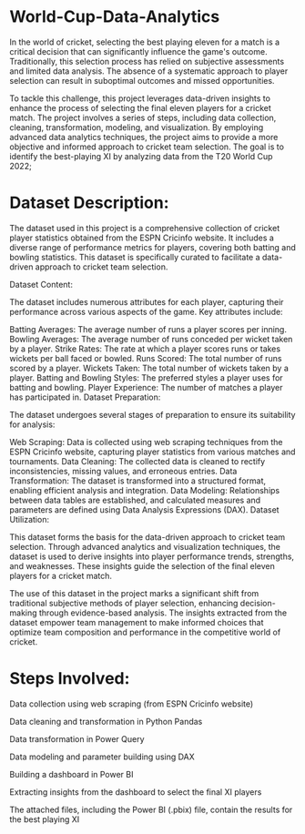# World-Cup-Data-Analytics
In the world of cricket, selecting the best playing eleven for a match is a critical decision that can significantly influence the game's outcome. Traditionally, this selection process has relied on subjective assessments and limited data analysis. The absence of a systematic approach to player selection can result in suboptimal outcomes and missed opportunities.

To tackle this challenge, this project leverages data-driven insights to enhance the process of selecting the final eleven players for a cricket match. The project involves a series of steps, including data collection, cleaning, transformation, modeling, and visualization. By employing advanced data analytics techniques, the project aims to provide a more objective and informed approach to cricket team selection. The goal is to identify the best-playing XI by analyzing data from the T20 World Cup 2022;

# Dataset Description:

The dataset used in this project is a comprehensive collection of cricket player statistics obtained from the ESPN Cricinfo website. It includes a diverse range of performance metrics for players, covering both batting and bowling statistics. This dataset is specifically curated to facilitate a data-driven approach to cricket team selection.

Dataset Content:

The dataset includes numerous attributes for each player, capturing their performance across various aspects of the game. Key attributes include:

Batting Averages: The average number of runs a player scores per inning.
Bowling Averages: The average number of runs conceded per wicket taken by a player.
Strike Rates: The rate at which a player scores runs or takes wickets per ball faced or bowled.
Runs Scored: The total number of runs scored by a player.
Wickets Taken: The total number of wickets taken by a player.
Batting and Bowling Styles: The preferred styles a player uses for batting and bowling.
Player Experience: The number of matches a player has participated in.
Dataset Preparation:

The dataset undergoes several stages of preparation to ensure its suitability for analysis:

Web Scraping: Data is collected using web scraping techniques from the ESPN Cricinfo website, capturing player statistics from various matches and tournaments.
Data Cleaning: The collected data is cleaned to rectify inconsistencies, missing values, and erroneous entries.
Data Transformation: The dataset is transformed into a structured format, enabling efficient analysis and integration.
Data Modeling: Relationships between data tables are established, and calculated measures and parameters are defined using Data Analysis Expressions (DAX).
Dataset Utilization:

This dataset forms the basis for the data-driven approach to cricket team selection. Through advanced analytics and visualization techniques, the dataset is used to derive insights into player performance trends, strengths, and weaknesses. These insights guide the selection of the final eleven players for a cricket match.

The use of this dataset in the project marks a significant shift from traditional subjective methods of player selection, enhancing decision-making through evidence-based analysis. The insights extracted from the dataset empower team management to make informed choices that optimize team composition and performance in the competitive world of cricket.

# Steps Involved:

Data collection using web scraping (from ESPN Cricinfo website)

Data cleaning and transformation in Python Pandas

Data transformation in Power Query

Data modeling and parameter building using DAX

Building a dashboard in Power BI

Extracting insights from the dashboard to select the final XI players

The attached files, including the Power BI (.pbix) file, contain the results for the best playing XI
